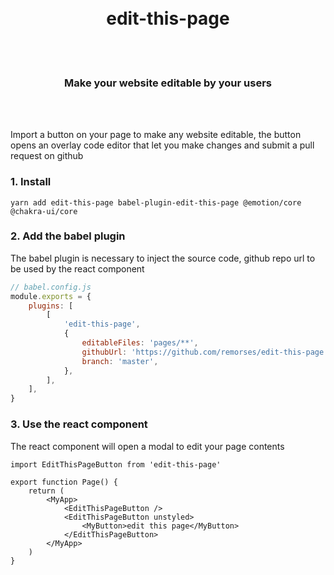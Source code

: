 <div align='center'>
    <br/>
    <br/>
    <!-- <img src='https://dokz.site/logo_full.svg' width='300px'> -->
    <h1>edit-this-page</h1>
    <br/>
    <br/>
    <h3>Make your website editable by your users
    </h3>
    <br/>
    <br/>
</div>

Import a button on your page to make any website editable, the button opens an overlay code editor that let you make changes and submit a pull request on github

### 1. Install

```
yarn add edit-this-page babel-plugin-edit-this-page @emotion/core @chakra-ui/core
```

### 2. Add the babel plugin

The babel plugin is necessary to inject the source code, github repo url to be used by the react component

```js
// babel.config.js
module.exports = {
    plugins: [
        [
            'edit-this-page',
            {
                editableFiles: 'pages/**',
                githubUrl: 'https://github.com/remorses/edit-this-page',
                branch: 'master',
            },
        ],
    ],
}
```

### 3. Use the react component

The react component will open a modal to edit your page contents

```tsx
import EditThisPageButton from 'edit-this-page'

export function Page() {
    return (
        <MyApp>
            <EditThisPageButton />
            <EditThisPageButton unstyled>
                <MyButton>edit this page</MyButton>
            </EditThisPageButton>
        </MyApp>
    )
}
```
